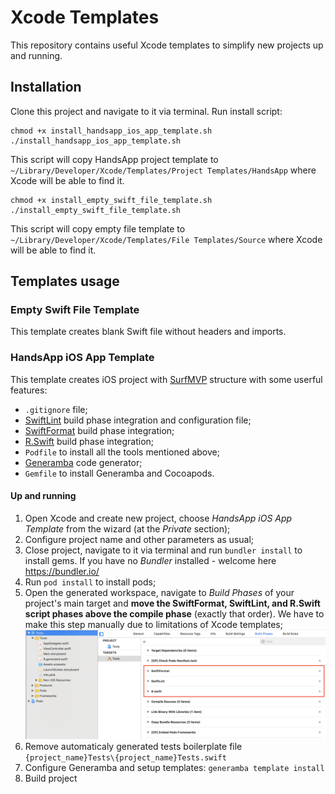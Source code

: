 # Xcode Templates

This repository contains useful Xcode templates to simplify new projects up and running.

## Installation

Clone this project and navigate to it via terminal. Run install script:

    chmod +x install_handsapp_ios_app_template.sh
    ./install_handsapp_ios_app_template.sh

This script will copy HandsApp project template to `~/Library/Developer/Xcode/Templates/Project Templates/HandsApp` where Xcode will be able to find it. 

    chmod +x install_empty_swift_file_template.sh
    ./install_empty_swift_file_template.sh

This script will copy empty file template to `~/Library/Developer/Xcode/Templates/File Templates/Source` where Xcode will be able to find it. 

## Templates usage

### Empty Swift File Template

This template creates blank Swift file without headers and imports. 

### HandsApp iOS App Template

This template creates iOS project with [SurfMVP](https://github.com/surfstudio/Surf-iOS-Developers/blob/master/Surf_MVP.md) structure with some userful features:

* `.gitignore` file;
* [SwiftLint](https://github.com/realm/SwiftLint) build phase integration and configuration file;
* [SwiftFormat](https://github.com/nicklockwood/SwiftFormat) build phase integration;
* [R.Swift](https://github.com/mac-cain13/R.swift) build phase integration;
* `Podfile` to install all the tools mentioned above;
* [Generamba](https://github.com/strongself/Generamba) code generator;
* `Gemfile` to install Generamba and Cocoapods.

#### Up and running

1. Open Xcode and create new project, choose *HandsApp iOS App Template* from the wizard (at the *Private* section);
2. Configure project name and other parameters as usual;
3. Close project, navigate to it via terminal and run `bundler install` to install gems. If you have no *Bundler* installed - welcome here https://bundler.io/
4. Run `pod install` to install pods;
5. Open the generated workspace, navigate to *Build Phases* of your project's main target and **move the SwiftFormat, SwiftLint, and R.Swift script phases above the compile phase** (exactly that order). We have to make this step manually due to limitations of Xcode templates;
   ![Build phases configuration](images/build_phases_configuration.png)
6. Remove automaticaly generated tests boilerplate file `{project_name}Tests\{project_name}Tests.swift`
6. Configure Generamba and setup templates: `generamba template install`
7. Build project
